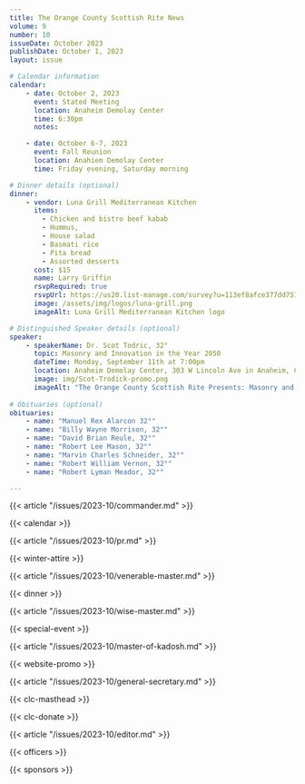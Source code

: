 ```yaml
---
title: The Orange County Scottish Rite News
volume: 9
number: 10
issueDate: October 2023
publishDate: October 1, 2023
layout: issue

# Calendar information
calendar:
    - date: October 2, 2023
      event: Stated Meeting
      location: Anaheim Demolay Center
      time: 6:30pm
      notes: 

    - date: October 6-7, 2023
      event: Fall Reunion
      location: Anahiem Demolay Center
      time: Friday evening, Saturday morning

# Dinner details (optional)
dinner:
    - vendor: Luna Grill Mediterranean Kitchen
      items:
        - Chicken and bistro beef kabab 
        - Hummus, 
        - House salad 
        - Basmati rice
        - Pita bread
        - Assorted desserts
      cost: $15
      name: Larry Griffin
      rsvpRequired: true
      rsvpUrl: https://us20.list-manage.com/survey?u=113ef8afce377dd751cdbb0ca&id=01c88b8bc2&attribution=false
      image: /assets/img/logos/luna-grill.png
      imageAlt: Luna Grill Mediterranean Kitchen logo

# Distinguished Speaker details (optional)
speaker:
    - speakerName: Dr. Scot Todric, 32°
      topic: Masonry and Innovation in the Year 2050
      dateTime: Monday, September 11th at 7:00pm
      location: Anaheim Demolay Center, 303 W Lincoln Ave in Anaheim, California 92805
      image: img/Scot-Trodick-promo.png
      imageAlt: "The Orange County Scottish Rite Presents: Masonry and Innovation in the Year 2025, a presentation by Dr. Scot Todric, 32°"
      
# Obituaries (optional)
obituaries:
    - name: "Manuel Rex Alarcon 32°"
    - name: "Billy Wayne Morrison, 32°"
    - name: "David Brian Reule, 32°"
    - name: "Robert Lee Mason, 32°"
    - name: "Marvin Charles Schneider, 32°"
    - name: "Robert William Vernon, 32°"
    - name: "Robert Lyman Meador, 32°"

---
```


<!-- {{< article "/issues/2023-10/clc.md" >}} -->

{{< article "/issues/2023-10/commander.md" >}}

{{< calendar >}}

{{< article "/issues/2023-10/pr.md" >}}

{{< winter-attire >}}

{{< article "/issues/2023-10/venerable-master.md" >}}

{{< dinner >}}

{{< article "/issues/2023-10/wise-master.md" >}}

{{< special-event >}}

{{< article "/issues/2023-10/master-of-kadosh.md" >}}

{{< website-promo >}}

{{< article "/issues/2023-10/general-secretary.md" >}}

{{< clc-masthead >}}

{{< clc-donate >}}

{{< article "/issues/2023-10/editor.md" >}}

{{< officers >}}

{{< sponsors >}}
